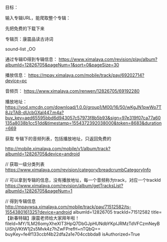 


目标：

输入专辑URL，能爬取整个专辑：




先把免费的下载下来





专辑页：康震品读古诗词


sound-list _OO



通过专辑ID得到专辑信息：
https://www.ximalaya.com/revision/play/album?albumId=12826705&pageNum=1&sort=0&pageSize=30


播放信息：
https://mpay.ximalaya.com/mobile/track/pay/69202714?device=pc


音频页：
https://www.ximalaya.com/renwen/12826705/69192280



播放地址：
https://vod.xmcdn.com/download/1.0.0/group1/M00/16/50/wKgJN1pwWo7T8JzTAB-dUcbGXaI447.m4a?buy_key=aed65595bbd6d943057c57973f8b5b93&sign=97e319f07ca77a60135a8038b1cc51dd&timestamp=1554372392038000&token=8683&duration=669





获取 专辑下的音频列表，包括播放地址，只返回免费的

http://mobile.ximalaya.com/mobile/v1/album/track?albumId=12826705&device=android



// 获取一级分类列表
https://www.ximalaya.com/revision/category/breadcrumbCategoryInfo


// 可以拿到专辑的信息，没有播放地址，每一个音频称为track，对应一个trackId 
https://www.ximalaya.com/revision/album/getTracksList?albumId=12826705&pageNum=1


// 得到专辑信息
http://mpaywsa.ximalaya.com/mobile/track/pay/71512582/ts-1554380161325?device=android
albumId=12826705
trackId=71512582
title=【新春特辑】康震老师给大家拜年啦！
fileId=MY/1LM26omyXheXlT3HpQ7DbGJpHUNdbYKpIJRMzTdVFCzmNeyBUiShjVKtW1j2s5Mvk4z7hZwFPrefH+nTQbQ==
buyKey=fe4f133ccbf4b22dfa2a1e704ccbbda8
isAuthorized=True

